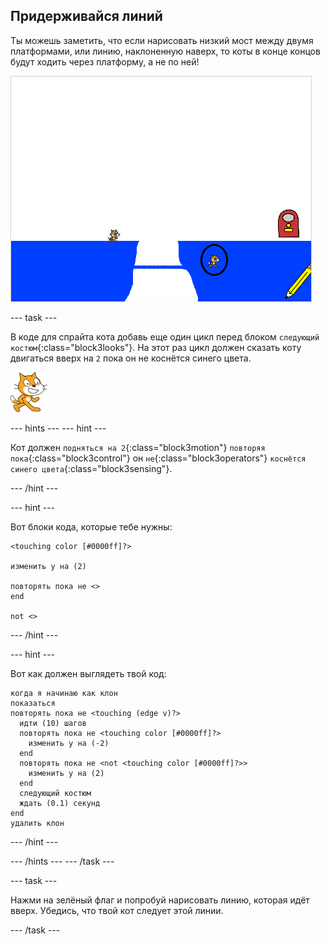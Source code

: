 ## Придерживайся линий

Ты можешь заметить, что если нарисовать низкий мост между двумя платформами, или линию, наклоненную наверх, то коты в конце концов будут ходить через платформу, а не по ней!

![Коты проходят по платформе](images/cat-walk-through-platform.png)

--- task ---

В коде для спрайта кота добавь еще один цикл перед блоком `следующий костюм`{:class="block3looks"}. На этот раз цикл должен сказать коту двигаться вверх на `2` пока он не коснётся синего цвета.

![Спрайт кота](images/cat-sprite.png)

--- hints ---
 --- hint ---

Кот должен `подняться на 2`{:class="block3motion"} `повторяя пока`{:class="block3control"} он `не`{:class="block3operators"} `коснётся синего цвета`{:class="block3sensing"}.

--- /hint ---

--- hint ---

Вот блоки кода, которые тебе нужны:

```blocks3
<touching color [#0000ff]?>

изменить y на (2)

повторять пока не <>
end

not <>
```

--- /hint ---

--- hint ---

Вот как должен выглядеть твой код:

```blocks3
когда я начинаю как клон
показаться
повторять пока не <touching (edge v)?> 
  идти (10) шагов
  повторять пока не <touching color [#0000ff]?> 
    изменить y на (-2)
  end
  повторять пока не <not <touching color [#0000ff]?>>
    изменить y на (2)
  end
  следующий костюм
  ждать (0.1) секунд
end
удалить клон
```

--- /hint ---

--- /hints --- --- /task ---

--- task ---

Нажми на зелёный флаг и попробуй нарисовать линию, которая идёт вверх. Убедись, что твой кот следует этой линии.

--- /task ---